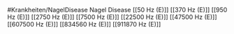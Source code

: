 #Krankheiten/NagelDisease
Nagel Disease
[[50 Hz (E)]]
[[370 Hz (E)]]
[[950 Hz (E)]]
[[2750 Hz (E)]]
[[7500 Hz (E)]]
[[22500 Hz (E)]]
[[47500 Hz (E)]]
[[607500 Hz (E)]]
[[834560 Hz (E)]]
[[911870 Hz (E)]]